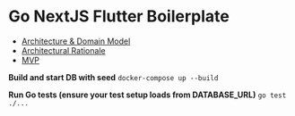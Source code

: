 # Go NextJS Flutter Boilerplate

- [Architecture & Domain Model](./docs/readme.MD)
- [Architectural Rationale](./docs/rationale.md)
- [MVP](./docs/mvp.md)

**Build and start DB with seed**
`docker-compose up --build`

**Run Go tests (ensure your test setup loads from DATABASE_URL)**
`go test ./...`
